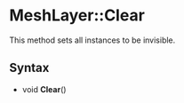 # MeshLayer::Clear

This method sets all instances to be invisible.

## Syntax

- void **Clear**()

